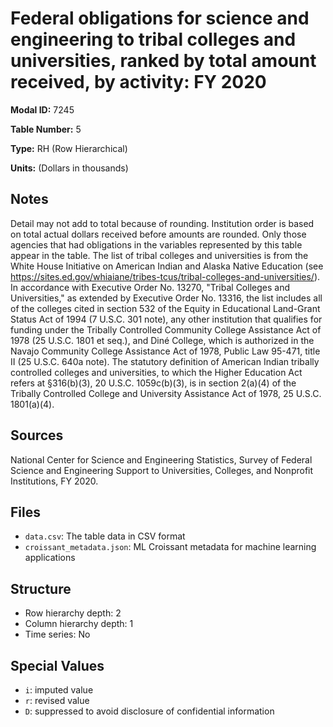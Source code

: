 # Federal obligations for science and engineering to tribal colleges and universities, ranked by total amount received, by activity: FY 2020

**Modal ID:** 7245

**Table Number:** 5

**Type:** RH (Row Hierarchical)

**Units:** (Dollars in thousands)

## Notes

Detail may not add to total because of rounding. Institution order is based on total actual dollars received before amounts are rounded. Only those agencies that had obligations in the variables represented by this table appear in the table. The list of tribal colleges and universities is from the White House Initiative on American Indian and Alaska Native Education (see https://sites.ed.gov/whiaiane/tribes-tcus/tribal-colleges-and-universities/). In accordance with Executive Order No. 13270, "Tribal Colleges and Universities," as extended by Executive Order No. 13316, the list includes all of the colleges cited in section 532 of the Equity in Educational Land-Grant Status Act of 1994 (7 U.S.C. 301 note), any other institution that qualifies for funding under the Tribally Controlled Community College Assistance Act of 1978 (25 U.S.C. 1801 et seq.), and Diné College, which is authorized in the Navajo Community College Assistance Act of 1978, Public Law 95-471, title II (25 U.S.C. 640a note). The statutory definition of American Indian tribally controlled colleges and universities, to which the Higher Education Act refers at §316(b)(3), 20 U.S.C. 1059c(b)(3), is in section 2(a)(4) of the Tribally Controlled College and University Assistance Act of 1978, 25 U.S.C. 1801(a)(4).

## Sources

National Center for Science and Engineering Statistics, Survey of Federal Science and Engineering Support to Universities, Colleges, and Nonprofit Institutions, FY 2020.

## Files

- `data.csv`: The table data in CSV format
- `croissant_metadata.json`: ML Croissant metadata for machine learning applications

## Structure

- Row hierarchy depth: 2
- Column hierarchy depth: 1
- Time series: No

## Special Values

- `i`: imputed value
- `r`: revised value
- `D`: suppressed to avoid disclosure of confidential information
